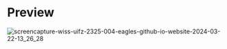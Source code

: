 
# Preview
![screencapture-wiss-uifz-2325-004-eagles-github-io-website-2024-03-22-13_26_28](https://github.com/WISS-UIFZ-2325-004-EAGLES/website/assets/71589461/2c2cb178-cb5c-46f6-b957-596396380321)
